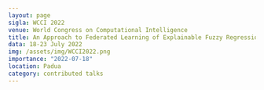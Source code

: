 ```yaml
---
layout: page
sigla: WCCI 2022
venue: World Congress on Computational Intelligence 
title: An Approach to Federated Learning of Explainable Fuzzy Regression Models
data: 18-23 July 2022
img: /assets/img/WCCI2022.png
importance: "2022-07-18"
location: Padua
category: contributed talks
---
```

